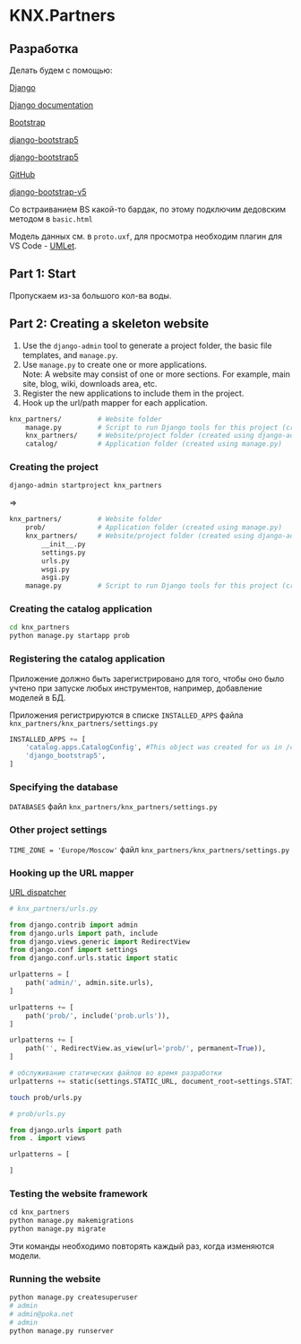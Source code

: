 # KNX.Partners

## Разработка

Делать будем с помощью:

[Django](https://www.djangoproject.com/)

[Django documentation](https://docs.djangoproject.com/en/3.2/)

[Bootstrap](https://getbootstrap.com/)

[django-bootstrap5](https://django-bootstrap5.readthedocs.io/en/latest/index.html)

[django-bootstrap5](https://pypi.org/project/django-bootstrap5/)

[GitHub](https://github.com/zostera/django-bootstrap5)

[django-bootstrap-v5](https://pypi.org/project/django-bootstrap-v5/)

Со встраиванием BS какой-то бардак, по этому подключим дедовским методом в `basic.html`

Модель данных см. в `proto.uxf`, для просмотра необходим плагин для VS Code - [UMLet](https://marketplace.visualstudio.com/items?itemName=TheUMLetTeam.umlet).  

## Part 1: Start

Пропускаем из-за большого кол-ва воды.
## Part 2: Creating a skeleton website

1. Use the `django-admin` tool to generate a project folder, the basic file templates, and `manage.py`.  
2. Use `manage.py` to create one or more applications.  
Note: A website may consist of one or more sections. For example, main site, blog, wiki, downloads area, etc.  
3. Register the new applications to include them in the project.  
4. Hook up the url/path mapper for each application.  

```sh
knx_partners/         # Website folder
    manage.py         # Script to run Django tools for this project (created using django-admin)
    knx_partners/     # Website/project folder (created using django-admin)
    catalog/          # Application folder (created using manage.py)
```

### Creating the project

```sh
django-admin startproject knx_partners
```

=>  

```sh
knx_partners/         # Website folder
    prob/             # Application folder (created using manage.py)
    knx_partners/     # Website/project folder (created using django-admin)
        __init__.py
        settings.py
        urls.py
        wsgi.py
        asgi.py
    manage.py         # Script to run Django tools for this project (created using django-admin)
```

### Creating the catalog application

```sh
cd knx_partners
python manage.py startapp prob
```

### Registering the catalog application

Приложение должно быть зарегистрировано для того, чтобы оно было учтено при запуске любых инструментов, например, добавление моделей в БД.  

Приложения регистрируются в списке `INSTALLED_APPS` файла `knx_partners/knx_partners/settings.py`  

```py
INSTALLED_APPS += [
    'catalog.apps.CatalogConfig', #This object was created for us in /catalog/apps.py
    'django_bootstrap5',
]
```

### Specifying the database

`DATABASES` файл `knx_partners/knx_partners/settings.py`  

### Other project settings

`TIME_ZONE = 'Europe/Moscow'` файл `knx_partners/knx_partners/settings.py`  

### Hooking up the URL mapper

[URL dispatcher](https://docs.djangoproject.com/en/3.1/topics/http/urls/)  

```py
# knx_partners/urls.py

from django.contrib import admin
from django.urls import path, include
from django.views.generic import RedirectView
from django.conf import settings
from django.conf.urls.static import static

urlpatterns = [
    path('admin/', admin.site.urls),
]

urlpatterns += [
    path('prob/', include('prob.urls')),
]

urlpatterns += [
    path('', RedirectView.as_view(url='prob/', permanent=True)),
]

# обслуживание статических файлов во время разработки
urlpatterns += static(settings.STATIC_URL, document_root=settings.STATIC_ROOT)
```

```sh
touch prob/urls.py
```

```py
# prob/urls.py

from django.urls import path
from . import views

urlpatterns = [

]
```

### Testing the website framework

```py
cd knx_partners
python manage.py makemigrations
python manage.py migrate
```

Эти команды необходимо повторять каждый раз, когда изменяются модели.  

### Running the website

```sh
python manage.py createsuperuser
# admin
# admin@poka.net
# admin
python manage.py runserver
```
